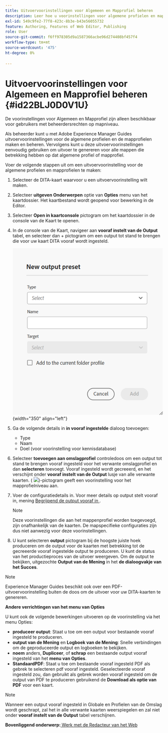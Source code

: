 ```yaml
---
title: Uitvoervoorinstellingen voor Algemeen en Mapprofiel beheren
description: Leer hoe u voorinstellingen voor algemene profielen en mapprofielen als gebruikers met beheerdersrechten in AEM Guides maakt, bewerkt, hernoemt, dupliceert en verwijdert.
exl-id: 549c9fe2-77f8-423c-8b3e-b43e56055732
feature: Authoring, Features of Web Editor, Publishing
role: User
source-git-commit: f6ff978305d9a1587366acbe96d274408bf457f4
workflow-type: tm+mt
source-wordcount: '475'
ht-degree: 0%

---
```


# Uitvoervoorinstellingen voor Algemeen en Mapprofiel beheren {#id22BLJ0D0V1U}

De voorinstellingen voor Algemeen en Mapprofiel zijn alleen beschikbaar voor gebruikers met beheerdersrechten op mapniveau.

Als beheerder kunt u met Adobe Experience Manager Guides uitvoervoorinstellingen voor de algemene profielen en de mapprofielen maken en beheren. Vervolgens kunt u deze uitvoervoorinstellingen eenvoudig gebruiken om uitvoer te genereren voor alle mappen die betrekking hebben op dat algemene profiel of mapprofiel.

Voer de volgende stappen uit om een uitvoervoorinstelling voor de algemene profielen en mapprofielen te maken:

1. Selecteer de DITA-kaart waarvoor u een uitvoervoorinstelling wilt maken.
1. Selecteer **uitgeven Onderwerpen** optie van **Opties** menu van het kaartdossier. Het kaartbestand wordt geopend voor bewerking in de Editor.
1. Selecteer **Open in kaartconsole** pictogram om het kaartdossier in de console van de Kaart te openen.
1. In de console van de Kaart, navigeer aan **vooraf instelt van de Output** tabel, en selecteer dan + pictogram om een output tot stand te brengen die voor uw kaart DITA vooraf wordt ingesteld.

   ![](images/add-global-output-preset.png){width="350" align="left"}

1. Ga de volgende details in **in vooraf ingestelde** dialoog toevoegen:
   - Type
   - Naam
   - Doel \(voor voorinstelling voor kennisdatabase\)
1. Selecteer **toevoegen aan omslagprofiel** controledoos om een output tot stand te brengen vooraf ingesteld voor het verwante omslagprofiel en dan **selecteren** toevoegt. Vooraf ingesteld wordt gecreeerd, en het verschijnt onder **vooraf instelt van de Output** lusje van alle verwante kaarten. \( ![](images/global-preset-icon.svg)\)-pictogram geeft een voorinstelling voor het mapprofielniveau aan.
1. Voer de configuratiedetails in. Voor meer details op output stelt vooraf in, mening [ Begrijpend de output vooraf in ](./generate-output-understand-presets.md).

   >[!NOTE]
   >
   > Deze voorinstellingen die aan het mappenprofiel worden toegevoegd, zijn onafhankelijk van de kaarten. De mapspecifieke configuraties zijn dus niet aanwezig voor deze voorinstellingen.

1. U kunt selecteren **output** pictogram bij de hoogste juiste hoek produceren om de output voor de kaarten met betrekking tot de gecreeerde vooraf ingestelde output te produceren. U kunt de status van het productieproces van de uitvoer weergeven. Om de output te bekijken, uitgezochte **Output van de Mening** in het **de dialoogvakje van het Succes**.

>[!NOTE]
>
> Experience Manager Guides beschikt ook over een PDF-uitvoervoorinstelling buiten de doos om de uitvoer voor uw DITA-kaarten te genereren.

**Andere verrichtingen van het menu van Opties**

U kunt ook de volgende bewerkingen uitvoeren op de voorinstelling via het menu Opties:

- **produceer output**: Staat u toe om een output voor bestaande vooraf ingesteld te produceren.
- **output van de Mening** en **Logboek van de Mening**: Snelle verbindingen om de geproduceerde output en logboeken te bekijken.
- **noem** anders, **Dupliceer**, of **schrap** een bestaande output vooraf ingesteld van het **menu van Opties**.
- **StandaardPDF**: Staat u toe om bestaande vooraf ingesteld PDF als gebrek te selecteren pdf vooraf ingesteld. Geselecteerde vooraf ingesteld zou, dan gebruikt als gebrek worden vooraf ingesteld om de output van PDF te produceren gebruikend de **Download als optie van PDF** voor een kaart.

>[!NOTE]
>
> Wanneer een output vooraf ingesteld in Globale en Profielen van de Omslag wordt geschrapt, zal het in alle verwante kaarten weerspiegelen en zal niet onder **vooraf instelt van de Output** tabel verschijnen.

**Bovenliggend onderwerp:**[ Werk met de Redacteur van het Web ](web-editor.md)
